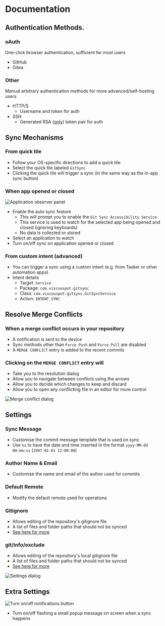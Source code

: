 
# Documentation


## Authentication Methods.
### oAuth
One-click browser authentication, sufficient for most users
 - GitHub
 - Gitea
### Other
Manual arbitrary authentication methods for more advanced/self-hosting users
 - HTTP/S
     - Username and token for auth
 - SSH
     - Generated RSA ([only](https://github.com/ViscousPot/GitSync/issues/148)) token pair for auth

## Sync Mechanisms

### From quick tile

- Follow your OS-specific directions to add a quick tile
- Select the quick tile labeled `GitSync`
- Clicking the quick tile will trigger a sync (in the same way as the in-app sync button)

### When app opened or closed
![Application observer panel](https://github.com/user-attachments/assets/0943be2b-7e12-48f3-b362-366c8715b778)
- Enable the auto sync feature
    - This will prompt you to enable the `Git Sync Accessibility Service`
    - This service is used to watch for the selected app being opened and closed (ignoring keyboards)
    - No data is collected or stored
- Select an application to watch
- Turn on/off sync on application opened or closed


### From custom intent (advanced)

- You can trigger a sync using a custom intent (e.g. from Tasker or other automation apps)
- Intent details
    - Target: `Service`
    - Package: `com.viscouspot.gitsync`
    - Class: `com.viscouspot.gitsync.GitSyncService`
    - Action: `INTENT_SYNC`

## Resolve Merge Conflicts

### When a merge conflict occurs in your repository
- A notification is sent to the device
- Sync methods other than `Force Push` and `Force Pull` are disabled
- A `MERGE CONFLICT` entry is added to the recent commits

### Clicking on the `MERGE CONFLICT` entry will
- Take you to the resolution dialog
- Allow you to navigate between conflicts using the arrows
- Allow you to decide which changes to keep and discard
- Allow you to open any conflicting file in an editor for more control

![Merge conflict dialog](https://github.com/user-attachments/assets/37b8c5d3-27fe-434f-8a98-816a39c47763)

## Settings
### Sync Message
- Customise the commit message template that is used on sync
- Use `%s` to have the date and time inserted in the format `yyyy-MM-dd HH:mm:ss` (`1997-01-01 12:00:00`)

### Author Name & Email
- Customise the name and email of the author used for commits

### Default Remote
- Modify the default remote used for operations

### Gitignore
- Allows editing of the repository's gitignore file
- A list of files and folder paths that should not be synced
- [See here for more](https://git-scm.com/docs/gitignore)

### git/info/exclude
- Allows editing of the repository's local gitignore file
- A list of files and folder paths that should not be synced
- [See here for more](https://docs.github.com/en/get-started/getting-started-with-git/ignoring-files#excluding-local-files-without-creating-a-gitignore-file)

![Settings dialog](https://github.com/user-attachments/assets/50218268-9fa5-40ea-8229-f73aa60dea3d)

## Extra Settings

![Turn on/off notifications button](https://github.com/user-attachments/assets/f88c8db1-4ca7-4ded-a53d-acc37268725c)
- Turn on/off flashing a small popup message on screen when a sync happens
